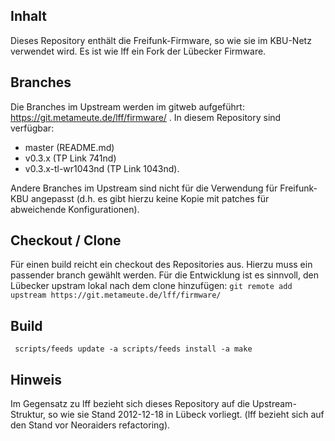 ## Inhalt
Dieses Repository enthält die Freifunk-Firmware, so wie sie im KBU-Netz verwendet wird. Es ist wie lff ein Fork der Lübecker Firmware.

## Branches
Die Branches im Upstream werden im gitweb aufgeführt: https://git.metameute.de/lff/firmware/ . In diesem Repository sind verfügbar:
+ master (README.md)
+ v0.3.x (TP Link 741nd)  
+ v0.3.x-tl-wr1043nd (TP Link 1043nd).

Andere Branches im Upstream sind nicht für die Verwendung für Freifunk-KBU angepasst (d.h. es gibt hierzu keine Kopie mit patches für abweichende Konfigurationen).

## Checkout / Clone
Für einen build reicht ein checkout des Repositories aus. Hierzu muss ein passender branch gewählt werden.
Für die Entwicklung ist es sinnvoll, den Lübecker upstram lokal nach dem clone hinzufügen:
`git remote add upstream https://git.metameute.de/lff/firmware/`


## Build
` scripts/feeds update -a
scripts/feeds install -a
make` 


## Hinweis
Im Gegensatz zu lff bezieht sich dieses Repository auf die Upstream-Struktur, so wie sie Stand 2012-12-18 in Lübeck vorliegt. (lff bezieht sich auf den Stand vor Neoraiders refactoring).

